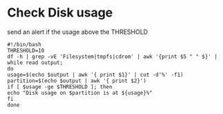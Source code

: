 # Check Disk usage 
send an alert if the usage above the THRESHOLD

```shell
#!/bin/bash
THRESHOLD=10
df -h | grep -vE 'Filesystem|tmpfs|cdrom' | awk '{print $5 " " $}' | while read output;
do 
usage=$(echo $output | awk '{ print $1}' | cut -d'%' -f1)
partition=$(echo $output | awk '{ print $2}')
if [ $usage -ge $THRESHOLD ]; then
echo "Disk usage on $partition is at ${usage}%"
fi
done
```